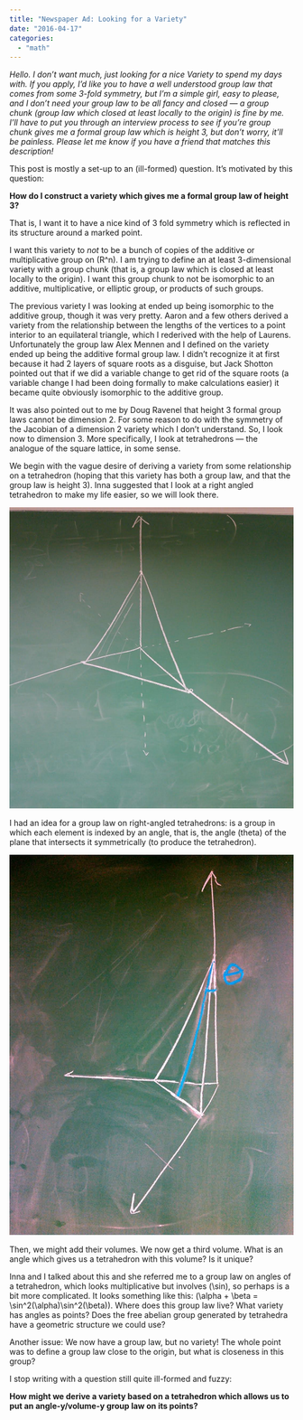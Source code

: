 ```yaml
---
title: "Newspaper Ad: Looking for a Variety"
date: "2016-04-17"
categories: 
  - "math"
---
```


_Hello. I don’t want much, just looking for a nice Variety to spend my days with. If you apply, I’d like you to have a well understood group law that comes from some 3-fold symmetry, but I’m a simple girl, easy to please, and I don’t need your group law to be all fancy and closed — a group chunk (group law which closed at least locally to the origin) is fine by me. I’ll have to put you through an interview process to see if you’re group chunk gives me a formal group law which is height 3, but don’t worry, it’ll be painless. Please let me know if you have a friend that matches this description!_

This post is mostly a set-up to an (ill-formed) question. It’s motivated by this question:

**How do I construct a variety which gives me a formal group law of height 3?**

That is, I want it to have a nice kind of 3 fold symmetry which is reflected in its structure around a marked point.

I want this variety to _not_ to be a bunch of copies of the additive or multiplicative group on \(R^n\). I am trying to define an at least 3-dimensional variety with a group chunk (that is, a group law which is closed at least locally to the origin). I want this group chunk to not be isomorphic to an additive, multiplicative, or elliptic group, or products of such groups.

The previous variety I was looking at ended up being isomorphic to the additive group, though it was very pretty. Aaron and a few others derived a variety from the relationship between the lengths of the vertices to a point interior to an equilateral triangle, which I rederived with the help of Laurens. Unfortunately the group law Alex Mennen and I defined on the variety ended up being the additive formal group law. I didn’t recognize it at first because it had 2 layers of square roots as a disguise, but Jack Shotton pointed out that if we did a variable change to get rid of the square roots (a variable change I had been doing formally to make calculations easier) it became quite obviously isomorphic to the additive group.

It was also pointed out to me by Doug Ravenel that height 3 formal group laws cannot be dimension 2. For some reason to do with the symmetry of the Jacobian of a dimension 2 variety which I don’t understand. So, I look now to dimension 3. More specifically, I look at tetrahedrons — the analogue of the square lattice, in some sense.

We begin with the vague desire of deriving a variety from some relationship on a tetrahedron (hoping that this variety has both a group law, and that the group law is height 3). Inna suggested that I look at a right angled tetrahedron to make my life easier, so we will look there.

[![0](/images/wp-content/uploads/2016/04/0.jpg)](/images/wp-content/uploads/2016/04/0.jpg)

I had an idea for a group law on right-angled tetrahedrons: is a group in which each element is indexed by an angle, that is, the angle \(theta\) of the plane that intersects it symmetrically (to produce the tetrahedron).

[![0 (1)](/images/wp-content/uploads/2016/04/0-1.jpg)](/images/wp-content/uploads/2016/04/0-1.jpg)

Then, we might add their volumes. We now get a third volume. What is an angle which gives us a tetrahedron with this volume? Is it unique?

Inna and I talked about this and she referred me to a group law on angles of a tetrahedron, which looks multiplicative but involves \(\sin\), so perhaps is a bit more complicated. It looks something like this: \(\alpha + \beta = \sin^2(\alpha)\sin^2(\beta)\). Where does this group law live? What variety has angles as points? Does the free abelian group generated by tetrahedra have a geometric structure we could use?

Another issue: We now have a group law, but no variety! The whole point was to define a group law close to the origin, but what is closeness in this group?

I stop writing with a question still quite ill-formed and fuzzy:

**How might we derive a variety based on a tetrahedron which allows us to put an angle-y/volume-y group law on its points?**
